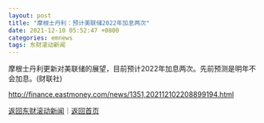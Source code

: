 ```yaml
---
layout: post
title: "摩根士丹利：预计美联储2022年加息两次"
date: 2021-12-10 05:52:47 +0800
categories: emnews
tags: 东财滚动新闻
---
```


摩根士丹利更新对美联储的展望，目前预计2022年加息两次。先前预测是明年不会加息。(财联社)

<http://finance.eastmoney.com/news/1351,202112102208899194.html>

[返回东财滚动新闻](//finews.withounder.com/emnews/)｜[返回首页](//finews.withounder.com/)